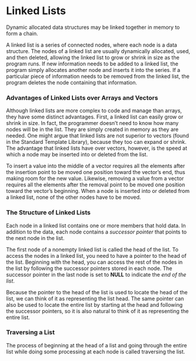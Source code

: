 # __Linked Lists__
Dynamic allocated data structures may be linked together in memory
to form a chain.

A linked list is a series of connected nodes, where each node is a data structure. The nodes of
a linked list are usually dynamically allocated, used, and then deleted, allowing the linked list
to grow or shrink in size as the program runs. If new information needs to be added to a
linked list, the program simply allocates another node and inserts it into the series. If a
particular piece of information needs to be removed from the linked list, the program deletes
the node containing that information.

### Advantages of __Linked Lists__ over Arrays and Vectors
Although linked lists are more complex to code and manage than arrays, they have
some distinct advantages. First, a linked list can easily grow or shrink in size. In fact,
the programmer doesn’t need to know how many nodes will be in the list. They are simply
created in memory as they are needed.
One might argue that linked lists are not superior to vectors (found in the Standard Template
Library), because they too can expand or shrink. The advantage that linked lists have over
vectors, however, is the speed at which a node may be inserted into or deleted from the list.

To insert a value into the middle of a vector requires all the elements after the insertion point
to be moved one position toward the vector’s end, thus making room for the new value.
Likewise, removing a value from a vector requires all the elements after the removal point to
be moved one position toward the vector’s beginning. When a node is inserted into or deleted
from a linked list, none of the other nodes have to be moved.

### The Structure of Linked Lists
Each node in a linked list contains one or more members that hold data.
In addition to the data, each node contains a _successor pointer_ that points to the next node in the list.

The first node of a nonempty linked list is called the head of the list. To access the nodes in a
linked list, you need to have a pointer to the head of the list. Beginning with the head, you
can access the rest of the nodes in the list by following the successor pointers stored in each
node. The successor pointer in the last node is set to __NULL__ to indicate the _end of the list_.

Because the pointer to the head of the list is used to locate the head of the list, we can think of
it as representing the list head. The same pointer can also be used to locate the entire list by
starting at the head and following the successor pointers, so it is also natural to think of it as
representing the entire list.

### Traversing a List
The process of beginning at the head of a list and going through the entire list while doing
some processing at each node is called traversing the list.

